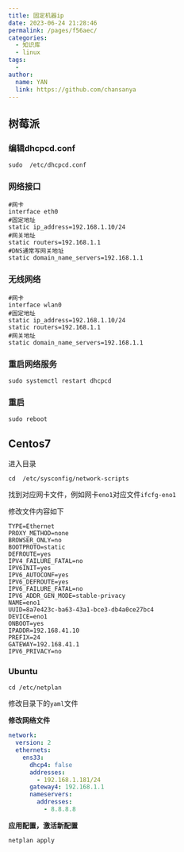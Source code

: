 ```yaml
---
title: 固定机器ip
date: 2023-06-24 21:28:46
permalink: /pages/f56aec/
categories:
  - 知识库
  - linux
tags:
  - 
author: 
  name: YAN
  link: https://github.com/chansanya
---
```


## 树莓派

### 编辑dhcpcd.conf
```shell
sudo  /etc/dhcpcd.conf
```

### 网络接口
```shell
#网卡
interface eth0
#固定地址
static ip_address=192.168.1.10/24
#网关地址
static routers=192.168.1.1
#DNS通常写网关地址
static domain_name_servers=192.168.1.1
```
### 无线网络
```shell
#网卡
interface wlan0
#固定地址
static ip_address=192.168.1.10/24
static routers=192.168.1.1
#网关地址
static domain_name_servers=192.168.1.1
```

### 重启网络服务
```shell
sudo systemctl restart dhcpcd
```

### 重启
```shell
sudo reboot
```

## Centos7

进入目录
```
cd  /etc/sysconfig/network-scripts
```

找到对应网卡文件，例如网卡`eno1`对应文件`ifcfg-eno1` 

修改文件内容如下
```shell
TYPE=Ethernet
PROXY_METHOD=none
BROWSER_ONLY=no
BOOTPROTO=static
DEFROUTE=yes
IPV4_FAILURE_FATAL=no
IPV6INIT=yes
IPV6_AUTOCONF=yes
IPV6_DEFROUTE=yes
IPV6_FAILURE_FATAL=no
IPV6_ADDR_GEN_MODE=stable-privacy
NAME=eno1
UUID=8a7e423c-ba63-43a1-bce3-db4a0ce27bc4
DEVICE=eno1
ONBOOT=yes
IPADDR=192.168.41.10
PREFIX=24
GATEWAY=192.168.41.1
IPV6_PRIVACY=no
```

### Ubuntu


```shell
cd /etc/netplan
```

修改目录下的`yaml`文件

**修改网络文件**
```yaml
network:
  version: 2
  ethernets:
    ens33:
      dhcp4: false
      addresses:
        - 192.168.1.181/24
      gateway4: 192.168.1.1
      nameservers:
        addresses:
          - 8.8.8.8
```

**应用配置，激活新配置**
```shell
netplan apply
```